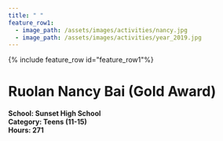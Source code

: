 ```yaml
---
title: " "
feature_row1:
  - image_path: /assets/images/activities/nancy.jpg
  - image_path: /assets/images/activities/year_2019.jpg
---
```


{% include feature_row id="feature_row1"%}

# Ruolan Nancy Bai (Gold Award)  

**School: Sunset High School**  
**Category: Teens (11-15)**  
**Hours: 271**  
